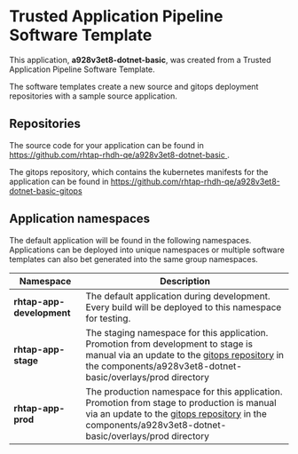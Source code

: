 # Trusted Application Pipeline Software Template

This application, **a928v3et8-dotnet-basic**, was created from a Trusted Application Pipeline Software Template.

The software templates create a new source and gitops deployment repositories with a sample source application. 

## Repositories

The source code for your application can be found in [https://github.com/rhtap-rhdh-qe/a928v3et8-dotnet-basic ](https://github.com/rhtap-rhdh-qe/a928v3et8-dotnet-basic ).
 
The gitops repository, which contains the kubernetes manifests for the application can be found in 
[https://github.com/rhtap-rhdh-qe/a928v3et8-dotnet-basic-gitops ](https://github.com/rhtap-rhdh-qe/a928v3et8-dotnet-basic-gitops ) 

## Application namespaces 

The default application will be found in the following namespaces. Applications can be deployed into unique namespaces or multiple software templates can also bet generated into the same group namespaces.  

|  Namespace   |  Description   |  
| -------- | -------- |   
| **rhtap-app-development** | The default application during development. Every build will be deployed to this namespace for testing. | 
| **rhtap-app-stage** | The staging namespace for this application. Promotion from development to stage is manual via an update to the [gitops repository](https://github.com/rhtap-rhdh-qe/a928v3et8-dotnet-basic-gitops ) in the components/a928v3et8-dotnet-basic/overlays/prod directory |  
| **rhtap-app-prod** | The production namespace for this application. Promotion from stage to production is manual via an update to the [gitops repository](https://github.com/rhtap-rhdh-qe/a928v3et8-dotnet-basic-gitops ) in the components/a928v3et8-dotnet-basic/overlays/prod directory | 